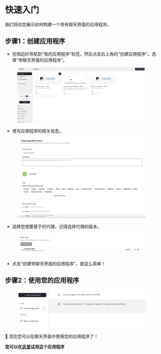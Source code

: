 # 快速入门

我们将向您展示如何构建一个带有聊天界面的应用程序。

## 步骤1：创建应用程序

* 在侧边栏导航到"我的应用程序"标签，然后点击右上角的"创建应用程序"。选择"带聊天界面的应用程序"。

<figure><img src="../../images/createapp.png" alt=""></figure>

* 填写应用程序的相关信息。

<figure><img src="../../images/buildapp-2.png" alt=""></figure>

* 选择您想要基于的代理，记得选择代理的版本。

<figure><img src="../../images/buildapp.png" alt=""></figure>

* 点击"创建带聊天界面的应用程序"，就这么简单！

## 步骤2：使用您的应用程序

<figure><img src="../../images/useapp.png" alt=""></figure>

🎉 现在您可以在聊天界面中使用您的应用程序了！

**您可以在[这里](https://rebyte.ai/copilot/b1518cc7d7d76055f4b3/session/2d1a606382)试用这个应用程序**

